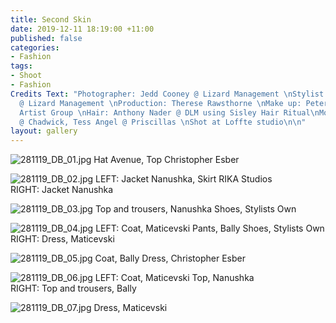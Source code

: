 ```yaml
---
title: Second Skin
date: 2019-12-11 18:19:00 +11:00
published: false
categories:
- Fashion
tags:
- Shoot
- Fashion
Credits Text: "Photographer: Jedd Cooney @ Lizard Management \nStylist: Rosemary Pantling
  @ Lizard Management \nProduction: Therese Rawsthorne \nMake up: Peter Beard @ The
  Artist Group \nHair: Anthony Nader @ DLM using Sisley Hair Ritual\nModels: Varsha
  @ Chadwick, Tess Angel @ Priscillas \nShot at Loffte studio\n\n"
layout: gallery
---
```


![281119_DB_01.jpg](/uploads/281119_DB_01.jpg)
Hat Avenue, Top Christopher Esber 

![281119_DB_02.jpg](/uploads/281119_DB_02.jpg)
LEFT: Jacket Nanushka, Skirt RIKA Studios   
RIGHT: Jacket Nanushka 

![281119_DB_03.jpg](/uploads/281119_DB_03.jpg)
Top and trousers, Nanushka 
Shoes, Stylists Own 

![281119_DB_04.jpg](/uploads/281119_DB_04.jpg)
LEFT: Coat, Maticevski Pants, Bally Shoes, Stylists Own  
RIGHT: Dress, Maticevski
 
![281119_DB_05.jpg](/uploads/281119_DB_05.jpg)
Coat, Bally Dress, Christopher Esber 

![281119_DB_06.jpg](/uploads/281119_DB_06.jpg)
LEFT: Coat, Maticevski Top, Nanushka  
RIGHT: Top and trousers, Bally 
 
![281119_DB_07.jpg](/uploads/281119_DB_07.jpg)
Dress, Maticevski